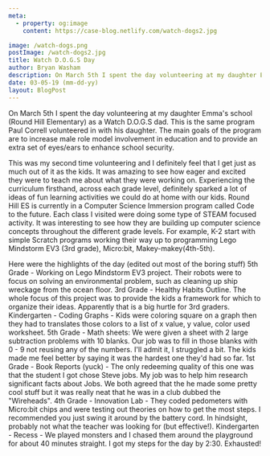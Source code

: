 ```yaml
---
meta:
  - property: og:image
    content: https://case-blog.netlify.com/watch-dogs2.jpg

image: /watch-dogs.png
postImage: /watch-dogs2.jpg
title: Watch D.O.G.S Day
author: Bryan Washam
description: On March 5th I spent the day volunteering at my daughter Emma's school (Round Hill Elementary) as a Watch D.O.G.S dad. The main goals of the program are to increase male role model involvement in education and to provide an extra set of eyes/ears to enhance school security.
date: 03-05-19 (mm-dd-yy)
layout: BlogPost
---
```


On March 5th I spent the day volunteering at my daughter Emma's school (Round Hill Elementary) as a Watch D.O.G.S dad. This is the same program Paul Correll volunteered in with his daughter. The main goals of the program are to increase male role model involvement in education and to provide an extra set of eyes/ears to enhance school security.

This was my second time volunteering and I definitely feel that I get just as much out of it as the kids. It was amazing to see how eager and excited they were to teach me about what they were working on. Experiencing the curriculum firsthand, across each grade level, definitely sparked a lot of ideas of fun learning activities we could do at home with our kids. Round Hill ES is currently in a Computer Science Immersion program called Code to the future. Each class I visited were doing some type of STEAM focused activity. It was interesting to see how they are building up computer science concepts throughout the different grade levels. For example, K-2 start with simple Scratch programs working their way up to programming Lego Mindstorm EV3 (3rd grade), Micro:bit, Makey-makey(4th-5th).

Here were the highlights of the day (edited out most of the boring stuff)
5th Grade - Working on Lego Mindstorm EV3 project. Their robots were to focus on solving an environmental problem, such as cleaning up ship wreckage from the ocean floor.
3rd Grade - Healthy Habits Outline. The whole focus of this project was to provide the kids a framework for which to organize their ideas. Apparently that is a big hurtle for 3rd graders.
Kindergarten - Coding Graphs - Kids were coloring square on a graph then they had to translates those colors to a list of x value, y value, color used worksheet.
5th Grade - Math sheets: We were given a sheet with 2 large subtraction problems with 10 blanks. Our job was to fill in those blanks with 0 - 9 not reusing any of the numbers. I'll admit it, I struggled a bit. The kids made me feel better by saying it was the hardest one they'd had so far.
1st Grade - Book Reports (yuck) - The only redeeming quality of this one was that the student I got chose Steve jobs. My job was to help him research significant facts about Jobs. We both agreed that the he made some pretty cool stuff but it was really neat that he was in a club dubbed the "Wireheads".
4th Grade - Innovation Lab - They coded pedometers with Micro:bit chips and were testing out theories on how to get the most steps. I recommended you just swing it around by the battery cord. In hindsight, probably not what the teacher was looking for (but effective!).
Kindergarten - Recess - We played monsters and I chased them around the playground for about 40 minutes straight. I got my steps for the day by 2:30. Exhausted!

